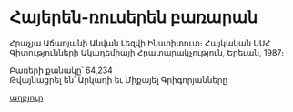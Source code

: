 # Հայերեն-ռուսերեն բառարան

Հրաչյա Աճառյանի Անվան Լեզվի Ինստիտուտ։ Հայկական ՍՍՀ Գիտությունների Ակադեմիայի Հրատարակչություն, Երեւան, 1987։

Բառերի քանակը՝ 64,234  
Թվայնացրել են՝ Արկադի եւ Միքայել Գրիգորյանները

[աղբյուր](http://dictionaries.arnet.am/)
